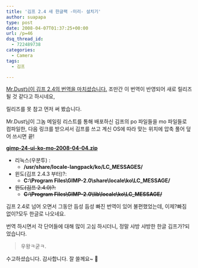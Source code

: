 ```yaml
---
title: '김프 2.4 새 한글팩 -미리- 설치기'
author: suapapa
type: post
date: 2008-04-07T01:37:25+00:00
url: /p=46
dsq_thread_id:
  - 722489738
categories:
  - Camera
tags:
  - 김프

---
```

[Mr.Dust님이 김프 2.4의 번역을 마치셨습니다.](http://mr-dust.pe.kr/entry/stuffs-I-am-doing-nowaday) 조만간 이 번역이 반영되어 새로 릴리즈 될 것 같다고 하시네요,

릴리즈를 못 참고 먼저 써 봤습니다.



Mr.Dust님이 그놈 메일링 리스트를 통해 배포하신 김프의 po 파일들을 mo 파일들로 컴파일한, 다음 링크를 받으셔서 김프를 쓰고 계신 OS에 따라 맞는 위치에 압축 풀어 덮어 쓰시면 끝!

[**gimp-24-ui-ko-mo-2008-04-04.zip**][1]

  * 리눅스(우분투) : 
      * **/usr/share/locale-langpack/ko/LC_MESSAGES/**
  * 윈도(김프 2.4.3 부터)?: 
      * **C:\Program Files\GIMP-2.0\share\locale\ko\LC_MESSAGE/**
  * <strike>윈도(김프 2.4.0)?: </strike> 
      * **<strike>C:\Program Files\GIMP-2.0\lib\locale\ko\LC_MESSAGE/</strike>**

김프 2.4로 넘어 오면서 그동안 듬성 듬성 빠진 번역이 있어 불편했었는데, 이제?빠짐 없이?모두 한글로 나오네요.

번역 하시면서 각 단어들에 대해 많이 고심 하시더니, 정말 샤방 샤방한 한글 김프가?되었습니다.

> 우왕ㅋ굳ㅋ.

수고하셨습니다. 감사합니다. 잘 쓸께요~ 🙂

 [1]: https://asset.homin.dev/blog/2008/04/gimp-24-ui-ko-mo-2008-04-04.zip "gimp-24-ui-ko-mo-2008-04-04.zip"